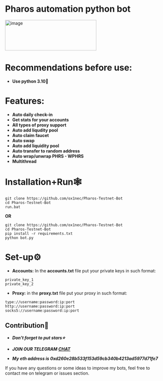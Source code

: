 # Pharos automation python bot
<img width="300" height="100" alt="image" src="https://github.com/user-attachments/assets/6e5e6d01-deb5-4b22-b2cc-bfc3fd8782c0" />


# Recommendations before use:
- **Use python 3.10🐍**

# Features:
- **Auto daily check-in**
- **Get stats for your accounts**
- **All types of proxy support**
- **Auto add liqudity pool**
- **Auto claim faucet**
- **Auto swap**
- **Auto add liquidity pool**
- **Auto transfer to random address**
- **Auto wrap/unwrap PHRS - WPHRS**
- **Multithread**

# Installation+Run🕸
```shell
git clone https://github.com/ox1nec/Pharos-Testnet-Bot
cd Pharos-Testnet-Bot
run.bat
```

**OR**

```shell
git clone https://github.com/ox1nec/Pharos-Testnet-Bot
cd Pharos-Testnet-Bot
pip install -r requirements.txt
python bot.py
```

# Set-up⚙
- **Accounts:** In the **accounts.txt** file put your private keys in such format:
```shell
private_key_1
private_key_2
```
- **Proxy:** in the **proxy.txt** file put your proxy in such format:
```shell
type://username:password:ip:port
http://username:password:ip:port
socks5://username:password:ip:port
```

## Contribution🌟

- ***Don't forget to put stars⭐***

- ***JOIN OUR TELEGRAM [CHAT](https://t.me/+9j5RcKMfT5s4M2Q0)***

- ***My eth address is 0xd260e28b533f153d59cb340b4213ad5977d71fe7***

If you have any questions or some ideas to improve my bots, feel free to contact me on telegram or issues section.

